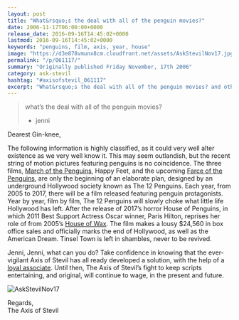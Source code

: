 ```yaml
---
layout: post
title: "What&rsquo;s the deal with all of the penguin movies?"
date: 2006-11-17T06:00:00+0000
release_date: 2016-09-16T14:45:02+0000
lastmod: 2016-09-16T14:45:02+0000
keywords: "penguins, film, axis, year, house"
image: "https://d3e878vmunx8cm.cloudfront.net/assets/AskStevilNov17.jpg"
permalink: "/p/061117/"
summary: "Originally published Friday November, 17th 2006"
category: ask-stevil
hashtag: "#axisofstevil_061117"
excerpt: "What&rsquo;s the deal with all of the penguin movies? and other great questions from Friday November, 17th 2006"
---
```


[p01]: https://d3e878vmunx8cm.cloudfront.net/assets/AskStevilNov17.jpg "AskStevilNov17"
> what’s the deal with all of the penguin movies?  
> - jenni

Dearest Gin-knee,

The following information is highly classified, as it could very well alter existence as we very well know it.   This may seem outlandish, but the recent string of motion pictures featuring penguins is no coincidence.  The three films, [March of the Penguins](http://www.imdb.com/title/tt0428803/ "March of the Penguins"), Happy Feet, and the upcoming [Farce of the Penguins](http://www.imdb.com/title/tt0488539/ "Farce of the Penguins"), are only the beginning of an elaborate plan, designed by an underground Hollywood society known as The 12 Penguins.  Each year, from 2005 to 2017, there will be a film released featuring penguin protagonists.  Year by year, film by film, The 12 Penguins will slowly choke what little life Hollywood has left.  After the release of 2017’s horror House of Penguins, in which 2011 Best Support Actress Oscar winner, Paris Hilton, reprises her role of from 2005’s [House of Wax](http://www.imdb.com/title/tt0397065/ "House of Wax").  The film makes a lousy $24,560 in box office sales and officially marks the end of Hollywood, as well as the American Dream.  Tinsel Town is left in shambles, never to be revived.

Jenni, Jenni, what can you do?  Take confidence in knowing that the ever-vigilant Axis of Stevil has all ready developed a solution, with the help of a [loyal associate](http://timetraveler.ytmnd.com/ "loyal associate").  Until then, The Axis of Stevil’s fight to keep scripts entertaining, and original, will continue to wage, in the present and future.

![AskStevilNov17][p01]

Regards,  
The Axis of Stevil
